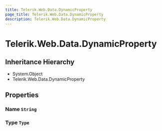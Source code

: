 ```yaml
---
title: Telerik.Web.Data.DynamicProperty
page_title: Telerik.Web.Data.DynamicProperty
description: Telerik.Web.Data.DynamicProperty
---
```


# Telerik.Web.Data.DynamicProperty

## Inheritance Hierarchy

* System.Object
* Telerik.Web.Data.DynamicProperty

## Properties

###  Name `String`

###  Type `Type`

